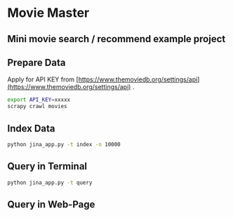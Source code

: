 # Movie Master
## Mini movie search / recommend example project

## Prepare Data

Apply for API KEY from [https://www.themoviedb.org/settings/api](https://www.themoviedb.org/settings/api) .

```bash
export API_KEY=xxxxx
scrapy crawl movies
```

## Index Data

```bash
python jina_app.py -t index -n 10000
```

## Query in Terminal

```bash
python jina_app.py -t query
```

## Query in Web-Page
